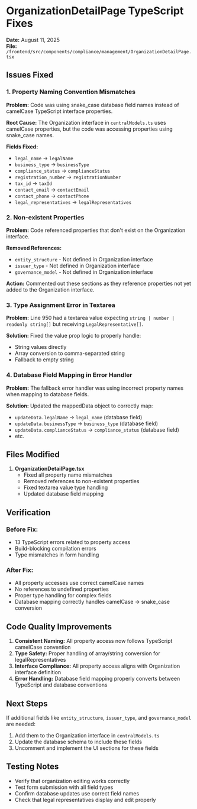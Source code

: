 # OrganizationDetailPage TypeScript Fixes

**Date:** August 11, 2025  
**File:** `/frontend/src/components/compliance/management/OrganizationDetailPage.tsx`

## Issues Fixed

### 1. Property Naming Convention Mismatches
**Problem:** Code was using snake_case database field names instead of camelCase TypeScript interface properties.

**Root Cause:** The Organization interface in `centralModels.ts` uses camelCase properties, but the code was accessing properties using snake_case names.

**Fields Fixed:**
- `legal_name` → `legalName`
- `business_type` → `businessType`
- `compliance_status` → `complianceStatus`
- `registration_number` → `registrationNumber`
- `tax_id` → `taxId`
- `contact_email` → `contactEmail`
- `contact_phone` → `contactPhone`
- `legal_representatives` → `legalRepresentatives`

### 2. Non-existent Properties
**Problem:** Code referenced properties that don't exist on the Organization interface.

**Removed References:**
- `entity_structure` - Not defined in Organization interface
- `issuer_type` - Not defined in Organization interface
- `governance_model` - Not defined in Organization interface

**Action:** Commented out these sections as they reference properties not yet added to the Organization interface.

### 3. Type Assignment Error in Textarea
**Problem:** Line 950 had a textarea value expecting `string | number | readonly string[]` but receiving `LegalRepresentative[]`.

**Solution:** Fixed the value prop logic to properly handle:
- String values directly
- Array conversion to comma-separated string
- Fallback to empty string

### 4. Database Field Mapping in Error Handler
**Problem:** The fallback error handler was using incorrect property names when mapping to database fields.

**Solution:** Updated the mappedData object to correctly map:
- `updateData.legalName` → `legal_name` (database field)
- `updateData.businessType` → `business_type` (database field)
- `updateData.complianceStatus` → `compliance_status` (database field)
- etc.

## Files Modified

1. **OrganizationDetailPage.tsx**
   - Fixed all property name mismatches
   - Removed references to non-existent properties
   - Fixed textarea value type handling
   - Updated database field mapping

## Verification

### Before Fix:
- 13 TypeScript errors related to property access
- Build-blocking compilation errors
- Type mismatches in form handling

### After Fix:
- All property accesses use correct camelCase names
- No references to undefined properties
- Proper type handling for complex fields
- Database mapping correctly handles camelCase → snake_case conversion

## Code Quality Improvements

1. **Consistent Naming:** All property access now follows TypeScript camelCase convention
2. **Type Safety:** Proper handling of array/string conversion for legalRepresentatives
3. **Interface Compliance:** All property access aligns with Organization interface definition
4. **Error Handling:** Database field mapping properly converts between TypeScript and database conventions

## Next Steps

If additional fields like `entity_structure`, `issuer_type`, and `governance_model` are needed:

1. Add them to the Organization interface in `centralModels.ts`
2. Update the database schema to include these fields
3. Uncomment and implement the UI sections for these fields

## Testing Notes

- Verify that organization editing works correctly
- Test form submission with all field types
- Confirm database updates use correct field names
- Check that legal representatives display and edit properly
